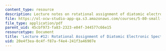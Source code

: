 ```yaml
---
content_type: resource
description: Lecture notes on rotational assignment of diatomic electronic spectra.
file: https://ol-ocw-studio-app-qa.s3.amazonaws.com/courses/5-80-small-molecule-spectroscopy-and-dynamics-fall-2008/20e4f3ea0c4ff87af4e4241f3a46907e_12_580ln_fa08.pdf
file_type: application/pdf
parent_uid: 45cbf973-fa83-2323-e04f-344577c66e15
resourcetype: Document
title: 'Lecture #12: Rotational Assignment of Diatomic Electronic Spectra I'
uid: 20e4f3ea-0c4f-f87a-f4e4-241f3a46907e
---
```

